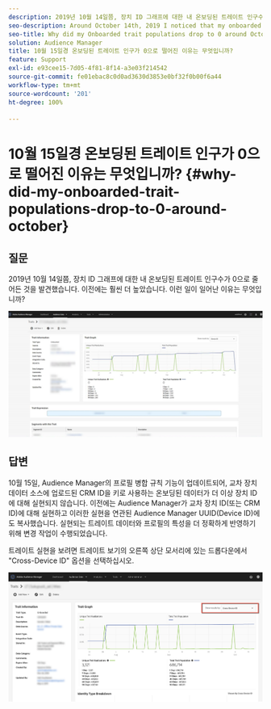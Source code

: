 ```yaml
---
description: 2019년 10월 14일쯤, 장치 ID 그래프에 대한 내 온보딩된 트레이트 인구수가 0으로 줄어든 것을 발견했습니다. 이전에는 훨씬 더 높았습니다.
seo-description: Around October 14th, 2019 I noticed that my onboarded trait populations for the Device ID graph have dropped to 0, where previously they were much higher.
seo-title: Why did my Onboarded trait populations drop to 0 around October 15th?
solution: Audience Manager
title: 10월 15일경 온보딩된 트레이트 인구가 0으로 떨어진 이유는 무엇입니까?
feature: Support
exl-id: e93cee15-7d05-4f81-8f14-a3e03f214542
source-git-commit: fe01ebac8c0d0ad3630d3853e0bf32f0b00f6a44
workflow-type: tm+mt
source-wordcount: '201'
ht-degree: 100%

---
```


# 10월 15일경 온보딩된 트레이트 인구가 0으로 떨어진 이유는 무엇입니까? {#why-did-my-onboarded-trait-populations-drop-to-0-around-october}

## 질문

2019년 10월 14일쯤, 장치 ID 그래프에 대한 내 온보딩된 트레이트 인구수가 0으로 줄어든 것을 발견했습니다. 이전에는 훨씬 더 높았습니다. 이런 일이 일어난 이유는 무엇입니까?

![장치 ID 감소 이미지](assets/device_id_populationdrop.png)

## 답변

10월 15일, Audience Manager의 프로필 병합 규칙 기능이 업데이트되어, 교차 장치 데이터 소스에 업로드된 CRM ID을 키로 사용하는 온보딩된 데이터가 더 이상 장치 ID에 대해 실현되지 않습니다.  이전에는 Audience Manager가 교차 장치 ID(또는 CRM ID)에 대해 실현하고 이러한 실현을 연관된 Audience Manager UUID(Device ID)에도 복사했습니다.  실현되는 트레이트 데이터와 프로필의 특성을 더 정확하게 반영하기 위해 변경 작업이 수행되었습니다.

트레이트 실현을 보려면 트레이트 보기의 오른쪽 상단 모서리에 있는 드롭다운에서 &quot;Cross-Device ID&quot; 옵션을 선택하십시오.

![교차 장치 ID별 실현 보기](assets/deviceid-crossdevice.png)
